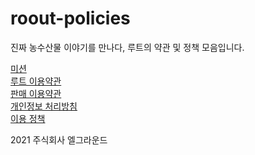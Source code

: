 # roout-policies
진짜 농수산물 이야기를 만나다, 루트의 약관 및 정책 모음입니다.

[미션](./mission.md)  
[루트 이용약관](./terms-and-conditions.md)  
[판매 이용약관](./terms-and-conditions-sellers.md)  
[개인정보 처리방침](./privacy-policy.md)  
[이용 정책](./service-policy.md)  

2021 주식회사 엘그라운드